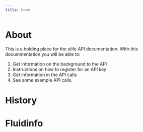 ```yaml
--- 
title: Home
---
```



# About

This is a holding place for the elife API documentation. With this docummentation you will be able to:

1. Get information on the background to the API
2. Instructions on how to register for an API key
3. Get information in the API calls
4. See some example API calls.

# History

# Fluidinfo 

